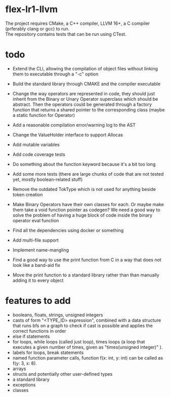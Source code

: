 # flex-lr1-llvm
The project requires CMake, a C++ compiler, LLVM 16+, a C compiler (prferably clang or gcc) to run.\
The repository contains tests that can be run using CTest.
# todo
- Extend the CLI, allowing the compilation of object files without linking them to executable through a "-c" option

- Build the standard library through CMAKE and the compiler executable

- Change the way operators are represented in code, they should just inherit from the Binary or Unary Operator superclass which should be abstract. Then the operators could be generated through a factory function that returns a shared pointer to the corresponding class (maybe a static function for Operator)

- Add a reasonable compilation error/warning log to the AST

- Change the ValueHolder interface to support Allocas

- Add mutable variables

- Add code coverage tests

- Do something about the function keyword because it's a bit too long

- Add some more tests (there are large chunks of code that are not tested yet, mostly boolean-related stuff)

- Remove the outdated TokType which is not used for anything beside token creation

- Make Binary Operators have their own classes for each. Or maybe make them take a void function pointer as codegen? We need a good way to solve the problem of having a huge block of code inside the binary operator eval function

- Find all the dependencies using docker or something

- Add multi-file support


- Implement name-mangling

- Find a good way to use the print function from C in a way that does not look like a band-aid fix
- Move the print function to a standard library rather than than manually adding it to every object

# features to add
- booleans, floats, strings, unsigned integers
- casts of form "\<TYPE_ID\> expression", combined with a data structure that runs bfs on a graph to check if cast is possible and applies the correct functions in order
- else if statements
- for loops, while loops (called just loop), times loops (a loop that executes a given number of times, given as "times(unsigned integer)" ).
- labels for loops, break statements
- named function parameter calls, function f(x: int, y: int) can be called as f(y: 3, x: 8).
- arrays
- structs and potentially other user-defined types
- a standard library
- exceptions
- classes

